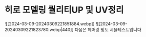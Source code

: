 # 히로 모델링 퀄리티UP 및 UV정리
![[2024-03-09-20240309221851884.webp]]
![[2024-03-09-20240309221823780.webp|440]]
다음은 헤어랑 망토 시뮬테스트입니다